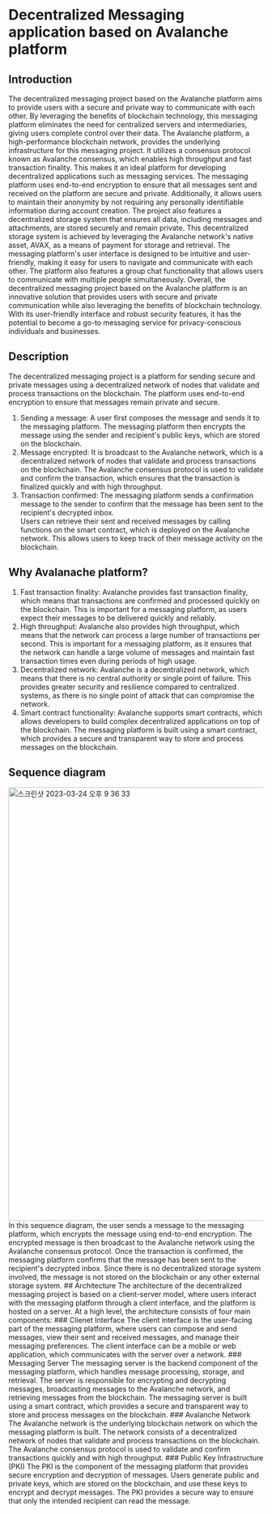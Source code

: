 # Decentralized Messaging application based on Avalanche platform
## Introduction  
The decentralized messaging project based on the Avalanche platform aims to provide users with a secure and private way to communicate with each other. By leveraging the benefits of blockchain technology, this messaging platform eliminates the need for centralized servers and intermediaries, giving users complete control over their data.
The Avalanche platform, a high-performance blockchain network, provides the underlying infrastructure for this messaging project. It utilizes a consensus protocol known as Avalanche consensus, which enables high throughput and fast transaction finality. This makes it an ideal platform for developing decentralized applications such as messaging services.
The messaging platform uses end-to-end encryption to ensure that all messages sent and received on the platform are secure and private. Additionally, it allows users to maintain their anonymity by not requiring any personally identifiable information during account creation.
The project also features a decentralized storage system that ensures all data, including messages and attachments, are stored securely and remain private. This decentralized storage system is achieved by leveraging the Avalanche network's native asset, AVAX, as a means of payment for storage and retrieval.
The messaging platform's user interface is designed to be intuitive and user-friendly, making it easy for users to navigate and communicate with each other. The platform also features a group chat functionality that allows users to communicate with multiple people simultaneously.
Overall, the decentralized messaging project based on the Avalanche platform is an innovative solution that provides users with secure and private communication while also leveraging the benefits of blockchain technology. With its user-friendly interface and robust security features, it has the potential to become a go-to messaging service for privacy-conscious individuals and businesses.  
## Description  
The decentralized messaging project is a platform for sending secure and private messages using a decentralized network of nodes that validate and process transactions on the blockchain. The platform uses end-to-end encryption to ensure that messages remain private and secure.  
1. Sending a message: A user first composes the message and sends it to the messaging platform. The messaging platform then encrypts the message using the sender and recipient's public keys, which are stored on the blockchain.  
2. Message encrypted: It is broadcast to the Avalanche network, which is a decentralized network of nodes that validate and process transactions on the blockchain. The Avalanche consensus protocol is used to validate and confirm the transaction, which ensures that the transaction is finalized quickly and with high throughput.  
3. Transaction confirmed: The messaging platform sends a confirmation message to the sender to confirm that the message has been sent to the recipient's decrypted inbox.  
Users can retrieve their sent and received messages by calling functions on the smart contract, which is deployed on the Avalanche network. This allows users to keep track of their message activity on the blockchain.  
## Why Avalanache platform?
1. Fast transaction finality: Avalanche provides fast transaction finality, which means that transactions are confirmed and processed quickly on the blockchain. This is important for a messaging platform, as users expect their messages to be delivered quickly and reliably.  
2. High throughput: Avalanche also provides high throughput, which means that the network can process a large number of transactions per second. This is important for a messaging platform, as it ensures that the network can handle a large volume of messages and maintain fast transaction times even during periods of high usage.  
3. Decentralized network: Avalanche is a decentralized network, which means that there is no central authority or single point of failure. This provides greater security and resilience compared to centralized systems, as there is no single point of attack that can compromise the network.  
4. Smart contract functionality: Avalanche supports smart contracts, which allows developers to build complex decentralized applications on top of the blockchain. The messaging platform is built using a smart contract, which provides a secure and transparent way to store and process messages on the blockchain.  
## Sequence diagram  
<img width="856" alt="스크린샷 2023-03-24 오후 9 36 33" src="https://user-images.githubusercontent.com/114115158/227987939-d05c2b1d-e304-45b4-9fdc-5cb5f11e7def.png">  
In this sequence diagram, the user sends a message to the messaging platform, which encrypts the message using end-to-end encryption. The encrypted message is then broadcast to the Avalanche network using the Avalanche consensus protocol. Once the transaction is confirmed, the messaging platform confirms that the message has been sent to the recipient's decrypted inbox. Since there is no decentralized storage system involved, the message is not stored on the blockchain or any other external storage system.  
## Architecture
The architecture of the decentralized messaging project is based on a client-server model, where users interact with the messaging platform through a client interface, and the platform is hosted on a server.
At a high level, the architecture consists of four main components:  
### Clienet Interface
The client interface is the user-facing part of the messaging platform, where users can compose and send messages, view their sent and received messages, and manage their messaging preferences. The client interface can be a mobile or web application, which communicates with the server over a network.  
### Messaging Server
The messaging server is the backend component of the messaging platform, which handles message processing, storage, and retrieval. The server is responsible for encrypting and decrypting messages, broadcasting messages to the Avalanche network, and retrieving messages from the blockchain. The messaging server is built using a smart contract, which provides a secure and transparent way to store and process messages on the blockchain.  
### Avalanche Network
The Avalanche network is the underlying blockchain network on which the messaging platform is built. The network consists of a decentralized network of nodes that validate and process transactions on the blockchain. The Avalanche consensus protocol is used to validate and confirm transactions quickly and with high throughput.  
### Public Key Infrastructure (PKI)
The PKI is the component of the messaging platform that provides secure encryption and decryption of messages. Users generate public and private keys, which are stored on the blockchain, and use these keys to encrypt and decrypt messages. The PKI provides a secure way to ensure that only the intended recipient can read the message.
